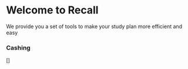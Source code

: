 # Welcome to Recall 
We provide you a set of tools to make your study plan more efficient and easy 



### Cashing 
[]
